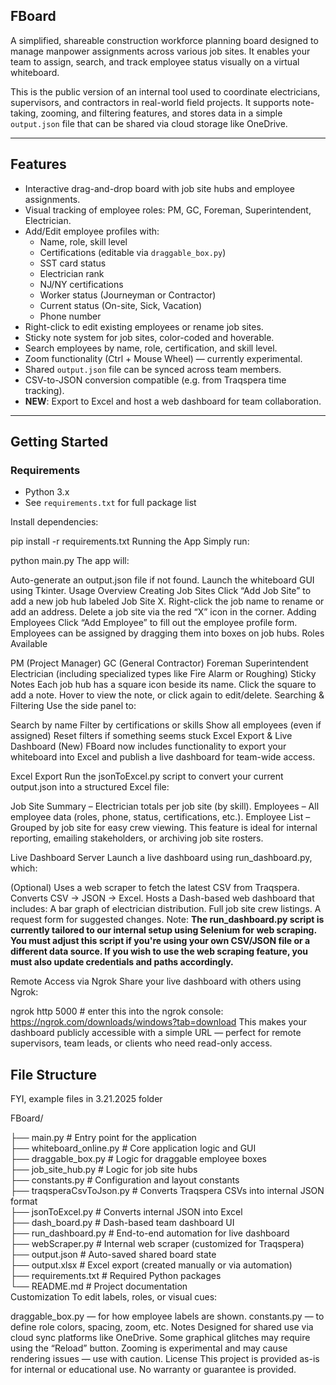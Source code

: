 ## **FBoard**  
A simplified, shareable construction workforce planning board designed to manage manpower assignments across various job sites. It enables your team to assign, search, and track employee status visually on a virtual whiteboard.

This is the public version of an internal tool used to coordinate electricians, supervisors, and contractors in real-world field projects. It supports note-taking, zooming, and filtering features, and stores data in a simple `output.json` file that can be shared via cloud storage like OneDrive.

---

## Features

- Interactive drag-and-drop board with job site hubs and employee assignments.
- Visual tracking of employee roles: PM, GC, Foreman, Superintendent, Electrician.
- Add/Edit employee profiles with:
  - Name, role, skill level  
  - Certifications (editable via `draggable_box.py`)  
  - SST card status  
  - Electrician rank  
  - NJ/NY certifications  
  - Worker status (Journeyman or Contractor)  
  - Current status (On-site, Sick, Vacation)  
  - Phone number  
- Right-click to edit existing employees or rename job sites.
- Sticky note system for job sites, color-coded and hoverable.
- Search employees by name, role, certification, and skill level.
- Zoom functionality (Ctrl + Mouse Wheel) — currently experimental.
- Shared `output.json` file can be synced across team members.
- CSV-to-JSON conversion compatible (e.g. from Traqspera time tracking).
- **NEW**: Export to Excel and host a web dashboard for team collaboration.

---

## Getting Started

### Requirements

- Python 3.x  
- See `requirements.txt` for full package list  

Install dependencies:

pip install -r requirements.txt
Running the App
Simply run:

python main.py
The app will:

Auto-generate an output.json file if not found.
Launch the whiteboard GUI using Tkinter.
Usage Overview
Creating Job Sites
Click “Add Job Site” to add a new job hub labeled Job Site X.
Right-click the job name to rename or add an address.
Delete a job site via the red “X” icon in the corner.
Adding Employees
Click “Add Employee” to fill out the employee profile form.
Employees can be assigned by dragging them into boxes on job hubs.
Roles Available

PM (Project Manager)
GC (General Contractor)
Foreman
Superintendent
Electrician (including specialized types like Fire Alarm or Roughing)
Sticky Notes
Each job hub has a square icon beside its name.
Click the square to add a note.
Hover to view the note, or click again to edit/delete.
Searching & Filtering
Use the side panel to:

Search by name
Filter by certifications or skills
Show all employees (even if assigned)
Reset filters if something seems stuck
Excel Export & Live Dashboard (New)
FBoard now includes functionality to export your whiteboard into Excel and publish a live dashboard for team-wide access.

Excel Export
Run the jsonToExcel.py script to convert your current output.json into a structured Excel file:

Job Site Summary – Electrician totals per job site (by skill).
Employees – All employee data (roles, phone, status, certifications, etc.).
Employee List – Grouped by job site for easy crew viewing.
This feature is ideal for internal reporting, emailing stakeholders, or archiving job site rosters.

Live Dashboard Server
Launch a live dashboard using run_dashboard.py, which:

(Optional) Uses a web scraper to fetch the latest CSV from Traqspera.
Converts CSV → JSON → Excel.
Hosts a Dash-based web dashboard that includes:
A bar graph of electrician distribution.
Full job site crew listings.
A request form for suggested changes.
Note:
**The run_dashboard.py script is currently tailored to our internal setup using Selenium for web scraping.
You must adjust this script if you're using your own CSV/JSON file or a different data source.
If you wish to use the web scraping feature, you must also update credentials and paths accordingly.**

Remote Access via Ngrok
Share your live dashboard with others using Ngrok:

ngrok http 5000 # enter this into the ngrok console: https://ngrok.com/downloads/windows?tab=download
This makes your dashboard publicly accessible with a simple URL — perfect for remote supervisors, team leads, or clients who need read-only access.

## File Structure

FYI, example files in 3.21.2025 folder

FBoard/

├── main.py                  # Entry point for the application  
├── whiteboard_online.py    # Core application logic and GUI  
├── draggable_box.py        # Logic for draggable employee boxes  
├── job_site_hub.py         # Logic for job site hubs  
├── constants.py            # Configuration and layout constants  
├── traqsperaCsvToJson.py   # Converts Traqspera CSVs into internal JSON format  
├── jsonToExcel.py          # Converts internal JSON into Excel  
├── dash_board.py           # Dash-based team dashboard UI  
├── run_dashboard.py        # End-to-end automation for live dashboard  
├── webScraper.py           # Internal web scraper (customized for Traqspera)  
├── output.json             # Auto-saved shared board state  
├── output.xlsx             # Excel export (created manually or via automation)  
├── requirements.txt        # Required Python packages  
└── README.md               # Project documentation  
Customization
To edit labels, roles, or visual cues:

draggable_box.py — for how employee labels are shown.
constants.py — to define role colors, spacing, zoom, etc.
Notes
Designed for shared use via cloud sync platforms like OneDrive.
Some graphical glitches may require using the “Reload” button.
Zooming is experimental and may cause rendering issues — use with caution.
License
This project is provided as-is for internal or educational use.
No warranty or guarantee is provided.
